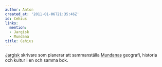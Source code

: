 ```yaml
---
author: Anton
created_at: '2011-01-06T21:35:46Z'
id: Cehius
links:
  mention:
  - Jargisk
  - Mundana
title: Cehius
---
```


[Jargisk] skrivare som planerar att sammanställa [Mundanas] geografi, historia och kultur i en och
samma bok.

  [Jargisk]: Jargisk
  [Mundanas]: Mundana
